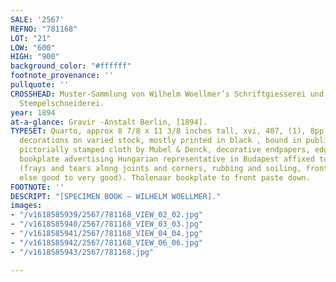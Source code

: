 ```yaml
---
SALE: '2567'
REFNO: "781168"
LOT: "21"
LOW: "600"
HIGH: "900"
background_color: "#ffffff"
footnote_provenance: ''
pullquote: ''
CROSSHEAD: Muster-Sammlung von Wilhelm Woellmer’s Schriftgiesserei und Messinglinienfabrik
  Stempelschneiderei.
year: 1894
at-a-glance: Gravir -Anstalt Berlin, [1894].
TYPESET: Quarto, approx 8 7/8 x 11 3/8 inches tall, xvi, 407, (1), 8pp, fonts, borders,
  decorations on varied stock, mostly printed in black , bound in publisher’s polychrome
  pictorially stamped cloth by Mubel & Denck, decorative endpapers, edges marbled,
  bookplate advertising Hungarian representative in Budapest affixed to front paste-down
  (frays and tears along joints and corners, rubbing and soiling, front hinge cracked,
  else good to very good). Tholenaar bookplate to front paste down.
FOOTNOTE: ''
DESCRIPT: "[SPECIMEN BOOK — WILHELM WOELLMER]."
images:
- "/v1618585939/2567/781168_VIEW_02_02.jpg"
- "/v1618585940/2567/781168_VIEW_03_03.jpg"
- "/v1618585941/2567/781168_VIEW_04_04.jpg"
- "/v1618585942/2567/781168_VIEW_06_06.jpg"
- "/v1618585943/2567/781168.jpg"

---
```

